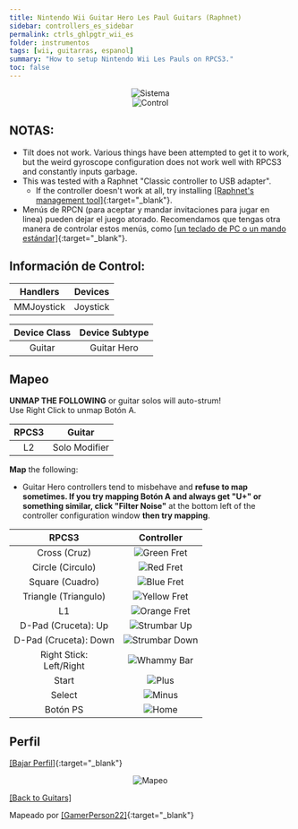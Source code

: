 ```yaml
---
title: Nintendo Wii Guitar Hero Les Paul Guitars (Raphnet)
sidebar: controllers_es_sidebar
permalink: ctrls_ghlpgtr_wii_es
folder: instrumentos
tags: [wii, guitarras, espanol]
summary: "How to setup Nintendo Wii Les Pauls on RPCS3."
toc: false
---
```


<div align="center"> <img src="https://carlmylo.github.io/docu-rpcs3/images/instruments/plat/wii.png" alt="Sistema" title="Sistema"></div>

<div align="center"> <img src="https://carlmylo.github.io/docu-rpcs3/images/instruments/cont/wiilpcontroller.png" alt="Control" title="Control"></div>

## NOTAS:

* Tilt does not work. Various things have been attempted to get it to work, but the weird gyroscope configuration does not work well with RPCS3 and constantly inputs garbage.
* This was tested with a Raphnet "Classic controller to USB adapter".
	* If the controller doesn't work at all, try installing [[Raphnet's management tool]](https://www.raphnet-tech.com/products/adapter_manager/index.php){:target="_blank"}.
* Menús de RPCN (para aceptar y mandar invitaciones para jugar en linea) pueden dejar el juego atorado. Recomendamos que tengas otra manera de controlar estos menús, como [[un teclado de PC o un mando estándar]](https://carlmylo.github.io/docu-rpcs3/ctrls_pads_es){:target="_blank"}.

## Información de Control:

| Handlers | Devices |
|:------------------:|:---------------------:|
| MMJoystick | Joystick |

| Device Class | Device Subtype |
|:------------------:|:---------------------:|
| Guitar | Guitar Hero |

## Mapeo

**UNMAP THE FOLLOWING** or guitar solos will auto-strum!  
Use Right Click to unmap Botón A.

| **RPCS3** | **Guitar** |
|:--------:|:-----------:|
| L2 | Solo Modifier |

**Map** the following:

* Guitar Hero controllers tend to misbehave and **refuse to map sometimes. If you try mapping Botón A and always get "U+" or something similar, click "Filter Noise"** at the bottom left of the controller configuration window **then try mapping**.

| **RPCS3**          | **Controller** |
|:------------------:|:---------------------:|
| Cross (Cruz) | ![Green Fret](https://carlmylo.github.io/docu-rpcs3/images/btns/gtrs/gf.png "Green Fret") |
| Circle (Circulo) | ![Red Fret](https://carlmylo.github.io/docu-rpcs3/images/btns/gtrs/rf.png "Red Fret") |
| Square (Cuadro) | ![Blue Fret](https://carlmylo.github.io/docu-rpcs3/images/btns/gtrs/bf.png "Blue Fret") |
| Triangle (Triangulo) | ![Yellow Fret](https://carlmylo.github.io/docu-rpcs3/images/btns/gtrs/yf.png "Yellow Fret") |
| L1 | ![Orange Fret](https://carlmylo.github.io/docu-rpcs3/images/btns/gtrs/of.png "Orange Fret") |
| D-Pad (Cruceta): Up | ![Strumbar Up](https://carlmylo.github.io/docu-rpcs3/images/btns/gtrs/sbu.png "Strumbar Up") |
| D-Pad (Cruceta): Down | ![Strumbar Down](https://carlmylo.github.io/docu-rpcs3/images/btns/gtrs/sbd.png "Strumbar Down") |
| Right Stick: <br/> Left/Right | ![Whammy Bar](https://carlmylo.github.io/docu-rpcs3/images/btns/gtrs/wb.png "Whammy Bar") |
| Start | ![Plus](https://carlmylo.github.io/docu-rpcs3/images/btns/ctrls/wii/plu.png "Plus") |
| Select | ![Minus](https://carlmylo.github.io/docu-rpcs3/images/btns/ctrls/wii/min.png "Minus") |
| Botón PS | ![Home](https://carlmylo.github.io/docu-rpcs3/images/btns/gtrs/home.png "Home") |

## Perfil

[[Bajar Perfil]](https://github.com/carlmylo/docu-rpcs3/raw/gh-pages/downloads/instrument-repo/Wii%20Guitar%20Hero%20Les%20Paul%20Guitar.7z){:target="_blank"}

<div align="center"> <img src="https://carlmylo.github.io/docu-rpcs3/images/instruments/maps/gtrwiilpmapping.png" alt="Mapeo" title="Mapeo"></div>

[[Back to Guitars]](https://carlmylo.github.io/docu-rpcs3/ctrls_guitar)

Mapeado por [[GamerPerson22]](https://www.youtube.com/channel/UCC5SlXPlnlGwBG7w6mvfx8g){:target="_blank"}
